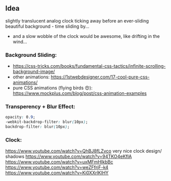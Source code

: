 ## Idea 
slightly translucent analog clock ticking away before an ever-sliding beautiful background - time sliding by...
- and a slow wobble of the clock would be awesome, like drifting in the wind...

### Background Sliding:

- https://css-tricks.com/books/fundamental-css-tactics/infinite-scrolling-background-image/
- other animations: https://1stwebdesigner.com/17-cool-pure-css-animations/
- pure CSS animations (flying birds 😍): https://www.mockplus.com/blog/post/css-animation-examples

### Transperency + Blur Effect:

```css
opacity: 0.9;
-webkit-backdrop-filter: blur(10px);
backdrop-filter: blur(10px);
```

### Clock:
https://www.youtube.com/watch?v=QhBJ8fLZvco very nice clock design/ shadows
https://www.youtube.com/watch?v=94TKO4eKfIA
https://www.youtube.com/watch?v=uxMFmHIkbBc
https://www.youtube.com/watch?v=weZFfrjF-k4
https://www.youtube.com/watch?v=Ki0XXrlKlHY


